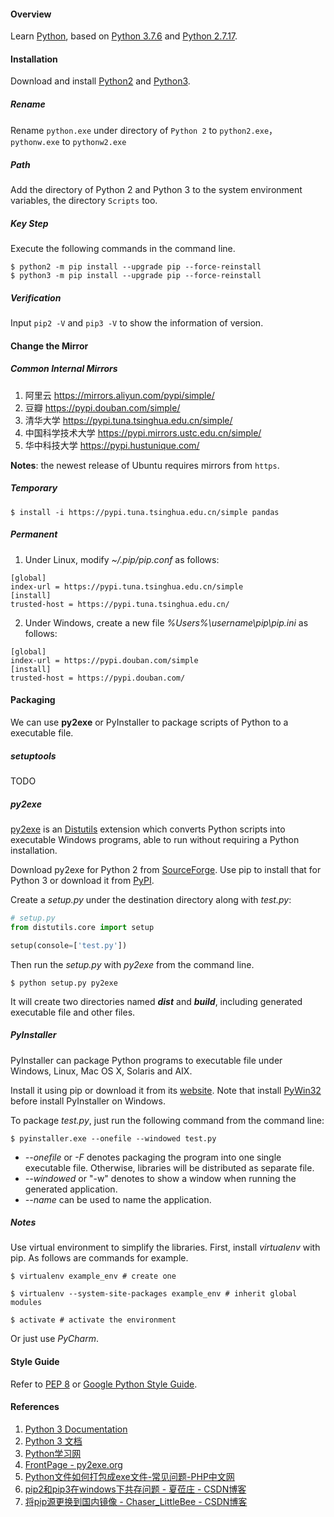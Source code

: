 #### Overview

Learn [Python](https://www.python.org/), based on [Python 3.7.6](https://www.python.org/downloads/release/python-376/) and [Python 2.7.17](https://www.python.org/downloads/release/python-2717/).

#### Installation

Download and install [Python2](https://www.python.org/downloads/release/python-2717/) and [Python3](https://www.python.org/downloads/release/python-376/).

##### Rename

Rename `python.exe` under directory of `Python 2` to `python2.exe`，`pythonw.exe` to `pythonw2.exe`

##### Path

Add the directory of Python 2 and Python 3 to the system environment variables, the directory `Scripts` too.

##### Key Step

Execute the following commands in the command line.

```shell
$ python2 -m pip install --upgrade pip --force-reinstall
$ python3 -m pip install --upgrade pip --force-reinstall
```

##### Verification

Input `pip2 -V` and `pip3 -V` to show the information of version.

#### Change the Mirror

##### Common Internal Mirrors

  1. 阿里云 <https://mirrors.aliyun.com/pypi/simple/>
  2. 豆瓣 <https://pypi.douban.com/simple/>
  3. 清华大学 <https://pypi.tuna.tsinghua.edu.cn/simple/>
  4. 中国科学技术大学 <https://pypi.mirrors.ustc.edu.cn/simple/>
  5. 华中科技大学 <https://pypi.hustunique.com/>

**Notes**: the newest release of Ubuntu requires mirrors from `https`.

##### Temporary

```shell
$ install -i https://pypi.tuna.tsinghua.edu.cn/simple pandas
```

##### Permanent

1. Under Linux, modify *~/.pip/pip.conf* as follows:

```shell
[global]
index-url = https://pypi.tuna.tsinghua.edu.cn/simple
[install]
trusted-host = https://pypi.tuna.tsinghua.edu.cn/
```

2. Under Windows, create a new file *%Users%\username\pip\pip.ini* as follows:

```shell
[global]
index-url = https://pypi.douban.com/simple
[install]
trusted-host = https://pypi.douban.com/
```

#### Packaging

We can use **py2exe** or PyInstaller to package scripts of Python to a executable file.

##### setuptools

TODO

##### py2exe

[py2exe](http://www.py2exe.org/) is an [Distutils](https://docs.python.org/dev/library/distutils.html) extension which converts Python scripts into executable Windows programs, able to run without requiring a Python installation.

Download py2exe for Python 2 from [SourceForge](https://sourceforge.net/projects/py2exe/files/py2exe/0.6.9/). Use pip to install that for Python 3 or download it from [PyPI](https://pypi.org/project/py2exe/).  

Create a *setup.py* under the destination directory along with *test.py*:

```python
# setup.py
from distutils.core import setup

setup(console=['test.py'])
```

Then run the *setup.py* with *py2exe* from the command line.

```shell
$ python setup.py py2exe
```

It will create two directories named ***dist*** and ***build***, including generated executable file and other files.

##### PyInstaller

PyInstaller can package Python programs to executable file under Windows, Linux, Mac OS X, Solaris and AIX.

Install it using pip or download it from its [website](http://www.pyinstaller.org/). Note that install [PyWin32](http://sourceforge.net/projects/pywin32/files/pywin32/Build%20217/) before install PyInstaller on Windows.

To package *test.py*, just run the following command from the command line:

```shell
$ pyinstaller.exe --onefile --windowed test.py
```

- *--onefile* or *-F* denotes packaging the program into one single executable file. Otherwise, libraries will be distributed as separate file.
- *--windowed* or "-w" denotes to show a window when running the generated application.
- *--name* can be used to name the application.

##### Notes

Use virtual environment to simplify the libraries. First, install *virtualenv* with pip. As follows are commands for example.

```shell
$ virtualenv example_env # create one

$ virtualenv --system-site-packages example_env # inherit global modules

$ activate # activate the environment
```
Or just use *PyCharm*.

#### Style Guide

Refer to [PEP 8](https://www.python.org/dev/peps/pep-0008/) or [Google Python Style Guide](https://google.github.io/styleguide/pyguide.html).

#### References

1. [Python 3 Documentation](https://docs.python.org/3/)
2. [Python 3 文档](https://docs.python.org/zh-cn/3/)
3. [Python学习网](https://www.py.cn/)
4. [FrontPage - py2exe.org](http://www.py2exe.org/)
5. [Python文件如何打包成exe文件-常见问题-PHP中文网](https://m.php.cn/faq/415527.html)
6. [pip2和pip3在windows下共存问题 - 夏莅庄 - CSDN博客](https://blog.csdn.net/qq_36004598/article/details/78984879)
  7. [将pip源更换到国内镜像 - Chaser_LittleBee - CSDN博客](https://blog.csdn.net/sinat_21591675/article/details/82770360)